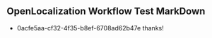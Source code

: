 ## OpenLocalization Workflow Test MarkDown
* 0acfe5aa-cf32-4f35-b8ef-6708ad62b47e thanks!

<!--HONumber=Aug16_HO4-->


